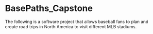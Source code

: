 # BasePaths_Capstone
The following is a software project that allows baseball fans to plan and create road trips in North America to visit different MLB stadiums.
